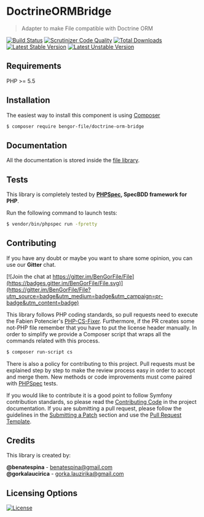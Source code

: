 # DoctrineORMBridge
> Adapter to make File compatible with Doctrine ORM

[![Build Status](https://travis-ci.org/BenGorFile/DoctrineORMBridge.svg?branch=master)](https://travis-ci.org/BenGorFile/DoctrineORMBridge)
[![Scrutinizer Code Quality](https://scrutinizer-ci.com/g/BenGorFile/DoctrineORMBridge/badges/quality-score.png?b=master)](https://scrutinizer-ci.com/g/BenGorFile/DoctrineORMBridge/?branch=master)
[![Total Downloads](https://poser.pugx.org/bengor-file/doctrine-orm-bridge/downloads)](https://packagist.org/packages/bengor-file/doctrine-orm-bridge/)
[![Latest Stable Version](https://poser.pugx.org/bengor-file/doctrine-orm-bridge/v/stable.svg)](https://packagist.org/packages/bengor-file/doctrine-orm-bridge/)
[![Latest Unstable Version](https://poser.pugx.org/bengor-file/doctrine-orm-bridge/v/unstable.svg)](https://packagist.org/packages/bengor-file/doctrine-orm-bridge/)

## Requirements
PHP >= 5.5

## Installation
The easiest way to install this component is using [Composer][6]
```bash
$ composer require bengor-file/doctrine-orm-bridge
```

## Documentation
All the documentation is stored inside the [file library](https://github.com/BenGorFile/File/blob/master/docs/index.md).

## Tests
This library is completely tested by **[PHPSpec][1], SpecBDD framework for PHP**.

Run the following command to launch tests:
```bash
$ vendor/bin/phpspec run -fpretty
```

## Contributing
If you have any doubt or maybe you want to share some opinion, you can use our **Gitter** chat.

[![Join the chat at https://gitter.im/BenGorFile/File](https://badges.gitter.im/BenGorFile/File.svg)](https://gitter.im/BenGorFile/File?utm_source=badge&utm_medium=badge&utm_campaign=pr-badge&utm_content=badge)

This library follows PHP coding standards, so pull requests need to execute the Fabien Potencier's [PHP-CS-Fixer][5].
Furthermore, if the PR creates some not-PHP file remember that you have to put the license header manually. In order
to simplify we provide a Composer script that wraps all the commands related with this process.
```bash
$ composer run-script cs
```

There is also a policy for contributing to this project. Pull requests must be explained step by step to make the
review process easy in order to accept and merge them. New methods or code improvements must come paired with
[PHPSpec][1] tests.

If you would like to contribute it is a good point to follow Symfony contribution standards, so please read the
[Contributing Code][2] in the project documentation. If you are submitting a pull request, please follow the guidelines
in the [Submitting a Patch][3] section and use the [Pull Request Template][4].

## Credits
This library is created by:
>
**@benatespina** - [benatespina@gmail.com](mailto:benatespina@gmail.com)<br>
**@gorkalaucirica** - [gorka.lauzirika@gmail.com](mailto:gorka.lauzirika@gmail.com)

## Licensing Options
[![License](https://poser.pugx.org/bengor-file/doctrine-orm-bridge/license.svg)](https://github.com/BenGorFile/DoctrineORMBridge/blob/master/LICENSE)

[1]: http://www.phpspec.net/
[2]: http://symfony.com/doc/current/contributing/code/index.html
[3]: http://symfony.com/doc/current/contributing/code/patches.html#check-list
[4]: http://symfony.com/doc/current/contributing/code/patches.html#make-a-pull-request
[5]: http://cs.sensiolabs.org/
[6]: http://getcomposer.org
